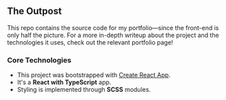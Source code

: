 ## The Outpost

This repo contains the source code for my portfolio&mdash;since the front-end is only half the picture. For a more in-depth writeup about the project and the technologies it uses, check out the relevant portfolio page!

### Core Technologies

- This project was bootstrapped with [Create React App](https://github.com/facebook/create-react-app).
- It's a **React with TypeScript** app.
- Styling is implemented through **SCSS** modules.
